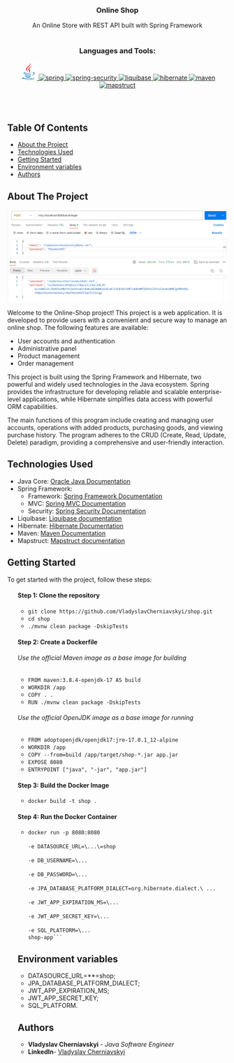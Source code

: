 <br/>
<p align="center">
  <h3 align="center">Online Shop</h3>

  <p align="center">
    An Online Store with REST API built with Spring Framework
    <br/>
    <br/>
    <h3 align="center">Languages and Tools:</h3>
<p align="center"> 
  <a href="https://www.java.com" target="_blank" rel="noreferrer"> <img src="https://raw.githubusercontent.com/devicons/devicon/master/icons/java/java-original.svg" alt="java" width="40" height="40"/> </a>
  <a href="https://spring.io/" target="_blank" rel="noreferrer"> <img src="https://www.vectorlogo.zone/logos/springio/springio-icon.svg" alt="spring" width="40" height="40"/> </a>
  <a href="https://spring.io/projects/spring-security" target="_blank" rel="noreferrer"> <img src="https://www.saashub.com/images/app/service_logos/129/rc71jd29uxtm/large.png?1580496061" alt="spring-security" width="40" height="40"/> </a>
  <a href="https://www.liquibase.com/" target="_blank" rel="noreferrer"> <img src="https://www.liquibase.com/wp-content/themes/liquibase/assets/img/logo.svg" alt="liquibase" width="90" height="40"/>  </a>
  <a href="https://hibernate.org/" target="_blank" rel="noreferrer"><img src="https://static-00.iconduck.com/assets.00/hibernate-icon-491x512-qd6jy16p.png" alt="hibernate" width="40" height="40"/> </a>
  <a href="https://maven.apache.org/" target="_blank" rel="noreferrer"> <img src="https://user-images.githubusercontent.com/43886029/158700377-62b0da69-81a2-4340-8ce6-dec718533aee.svg" alt="maven" width="40" height="40"/> </a>
  <a href="https://mapstruct.org" target="_blank" rel="noreferrer"> <img src="https://mapstruct.org/images/mapstruct.png" alt="mapstruct" width="90" height="40"/> </a>
 </p>
    <br/>
    <br/>

## Table Of Contents

* [About the Project](#about-the-project)
* [Technologies Used](#technologies-Used)
* [Getting Started](#getting-started)
* [Environment variables](#environment-variables)
* [Authors](#authors)

## About The Project

![login.png](login.png)

Welcome to the Online-Shop project! This project is a web application. It is developed to provide users with a
convenient and secure way to manage an online shop. The following features are available:
<ul>
<li> User accounts and authentication
<li> Administrative panel
<li> Product management
<li> Order management
</ul>

This project is built using the Spring Framework and Hibernate, two powerful and widely used technologies in the Java
ecosystem. Spring provides the infrastructure for developing reliable and scalable enterprise-level applications, while
Hibernate simplifies data access with powerful ORM capabilities.

The main functions of this program include creating and managing user accounts, operations with added products,
purchasing goods, and viewing purchase history. The program adheres to the CRUD (Create, Read, Update, Delete) paradigm,
providing a comprehensive and user-friendly interaction.

## Technologies Used

<ul>
<li> Java Core: <a href="https://docs.oracle.com/en/java/"> Oracle Java Documentation </a> </li>
<li> Spring Framework:
<ul> <li> Framework: <a href="https://docs.spring.io/spring-framework/docs/current/reference/html/"> Spring Framework Documentation </a> </li>
     <li> MVC: <a href="https://docs.spring.io/spring-framework/docs/3.2.x/spring-framework-reference/html/mvc.html"> Spring MVC Documentation </a> </li>
     <li> Security: <a href="https://docs.spring.io/spring-security/reference/index.html"> Spring Security Documentation </a> </li> </ul> </li>
<li> Liquibase: <a href="https://docs.liquibase.com/home.html"> Liquibase documentation </a> </li>
<li> Hibernate: <a href="https://hibernate.org/orm/documentation/5.3/"> Hibernate Documentation </a> </li>
<li> Maven: <a href="https://maven.apache.org/guides/index.html"> Maven Documentation </a> </li>
<li> Mapstruct: <a href="https://mapstruct.org/documentation/installation/"> Mapstruct documentation </a> </li>
</ul>

## Getting Started

To get started with the project, follow these steps:

<ul>
<h4> Step 1: Clone the repository </h4>

- `git clone https://github.com/VladyslavCherniavskyi/shop.git`
- `cd shop`
- `./mvnw clean package -DskipTests`

<h4> Step 2: Create a Dockerfile </h4>

<h6 align="left">Use the official Maven image as a base image for building</h6>

- `FROM maven:3.8.4-openjdk-17 AS build`
- `WORKDIR /app`
- `COPY . .`
- `RUN ./mvnw clean package -DskipTests`

<h6 align="left">Use the official OpenJDK image as a base image for running</h6>

- `FROM adoptopenjdk/openjdk17:jre-17.0.1_12-alpine`
- `WORKDIR /app`
- `COPY --from=build /app/target/shop-*.jar app.jar`
- `EXPOSE 8080`
- `ENTRYPOINT ["java", "-jar", "app.jar"]`

<h4> Step 3: Build the Docker Image</h4> 

- `docker build -t shop .`

<h4> Step 4: Run the Docker Container</h4> 

- ```
  docker run -p 8080:8080

  -e DATASOURCE_URL=\...\=shop

  -e DB_USERNAME=\...

  -e DB_PASSWORD=\...

  -e JPA_DATABASE_PLATFORM_DIALECT=org.hibernate.dialect.\ ...

  -e JWT_APP_EXPIRATION_MS=\...

  -e JWT_APP_SECRET_KEY=\...

  -e SQL_PLATFORM=\...
  shop-app```

## Environment variables

- DATASOURCE_URL=**\=shop;
- JPA_DATABASE_PLATFORM_DIALECT;
- JWT_APP_EXPIRATION_MS;
- JWT_APP_SECRET_KEY;
- SQL_PLATFORM.

## Authors

* **Vladyslav Cherniavskyi** - *Java Software Engineer*
* **LinkedIn**- [Vladyslav Cherniavskyi](https://www.linkedin.com/feed/)

